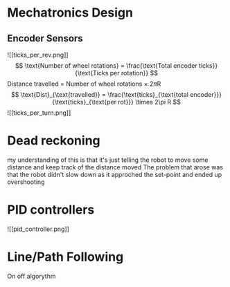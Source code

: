 # Mechatronics Design
## Encoder Sensors
![[ticks_per_rev.png]]
$$
\text{Number of wheel rotations} = \frac{\text{Total encoder ticks}}{\text{Ticks per rotation}}
$$
Distance travelled = Number of wheel rotations $\times$ 2$\pi$R
$$
\text{Dist}_{\text{travelled}} = \frac{\text{ticks}_{\text{total encoder}}}{\text{ticks}_{\text{per rot}}} \times 2\pi R
$$
![[ticks_per_turn.png]]
# Dead reckoning
my understanding of this is that it's just telling the robot to move some distance and keep track of the distance moved
The problem that arose was that the robot didn't slow down as it approched the set-point and ended up overshooting 
# PID controllers
![[pid_controller.png]]
# Line/Path Following
On off algorythm
